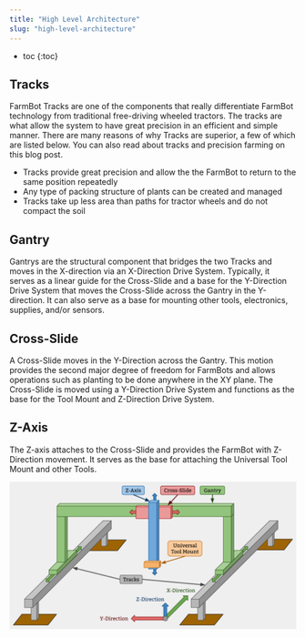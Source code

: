 ```yaml
---
title: "High Level Architecture"
slug: "high-level-architecture"
---
```


* toc
{:toc}

## Tracks
FarmBot Tracks are one of the components that really differentiate FarmBot technology from traditional free-driving wheeled tractors. The tracks are what allow the system to have great precision in an efficient and simple manner. There are many reasons of why Tracks are superior, a few of which are listed below. You can also read about tracks and precision farming on this blog post.

  * Tracks provide great precision and allow the the FarmBot to return to the same position repeatedly
  * Any type of packing structure of plants can be created and managed
  * Tracks take up less area than paths for tractor wheels and do not compact the soil

## Gantry
Gantrys are the structural component that bridges the two Tracks and moves in the X-direction via an X-Direction Drive System. Typically, it serves as a linear guide for the Cross-Slide and a base for the Y-Direction Drive System that moves the Cross-Slide across the Gantry in the Y-direction. It can also serve as a base for mounting other tools, electronics, supplies, and/or sensors.

## Cross-Slide
A Cross-Slide moves in the Y-Direction across the Gantry. This motion provides the second major degree of freedom for FarmBots and allows operations such as planting to be done anywhere in the XY plane. The Cross-Slide is moved using a Y-Direction Drive System and functions as the base for the Tool Mount and Z-Direction Drive System.

## Z-Axis
The Z-axis attaches to the Cross-Slide and provides the FarmBot with Z-Direction movement. It serves as the base for attaching the Universal Tool Mount and other Tools.

![FarmBot_Coordinate_System_and_Major_Components.png](FarmBot_Coordinate_System_and_Major_Components.png)

